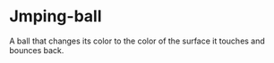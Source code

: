 # Jmping-ball
A ball that changes its color to the color of the surface it touches and bounces back.
